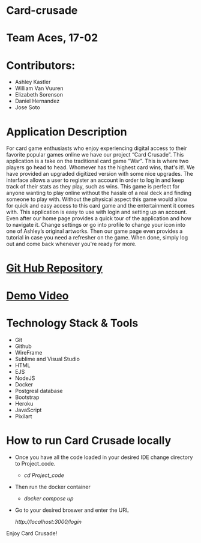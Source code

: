 # Card-crusade
# Team Aces, 17-02
# Contributors: 
* Ashley Kastler     	    
* William Van Vuuren  
* Elizabeth Sorenson	   
* Daniel Hernandez	
* Jose Soto

# Application Description 

For card game enthusiasts who enjoy experiencing digital access to their favorite
popular games online we have our project “Card Crusade”. This application is a take on
the traditional card game “War”. This is where two players go head to head. Whomever
has the highest card wins, that's it!. We have provided an upgraded digitized version with
some nice upgrades. The interface allows a user to register an account in order to log in
and keep track of their stats as they play, such as wins. This game is perfect for anyone
wanting to play online without the hassle of a real deck and finding someone to play
with. Without the physical aspect this game would allow for quick and easy access to
this card game and the entertainment it comes with. This application is easy to use with
login and setting up an account. Even after our home page provides a quick tour of the
application and how to navigate it. Change settings or go into profile to change your
icon into one of Ashley’s original artworks. Then our game page even provides a tutorial
in case you need a refresher on the game. When done, simply log out and come back
whenever you're ready for more.

# [Git Hub Repository](https://github.com/willvanvuuren/card-crusade/ "Git Hub Repository")

# [Demo Video](https://drive.google.com/file/d/18GJ-BhGLIJoLRkC2K-c-D1XwkkLJPMba/view?usp=sharing "Demo Video")
# Technology Stack & Tools
* Git
* Github
* WireFrame
* Sublime and Visual Studio
* HTML
* EJS
* NodeJS
* Docker
* Postgresl database
* Bootstrap
* Heroku
* JavaScript
* Pixilart

# How to run Card Crusade locally
* Once you have all the code loaded in your desired IDE change directory to Project_code.

    * *cd Project_code*

* Then run the docker container 

    * *docker compose up*

* Go to your desired broswer and enter the URL 

    *http://localhost:3000/login*

Enjoy Card Crusade! 




